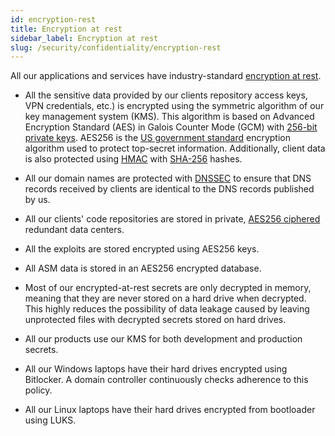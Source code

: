 ```yaml
---
id: encryption-rest
title: Encryption at rest
sidebar_label: Encryption at rest
slug: /security/confidentiality/encryption-rest
---
```


All our applications and services
have industry-standard
[encryption at rest](https://fluidattacks.com/products/rules/list/224/).

- All the sensitive data
provided by our clients 
repository access keys, VPN credentials, etc.)
is encrypted using the symmetric algorithm
of our key management system (KMS).
This algorithm is based on
Advanced Encryption Standard (AES)
in Galois Counter Mode (GCM) with
[256-bit](https://fluidattacks.com/products/rules/list/150/)
[private keys](https://fluidattacks.com/products/rules/list/145/).
AES256 is the
[US government standard](https://nvlpubs.nist.gov/nistpubs/FIPS/NIST.FIPS.197.pdf)
encryption algorithm used to protect top-secret information.
Additionally,
client data is also protected using
[HMAC](https://en.wikipedia.org/wiki/HMAC)
with [SHA-256](https://en.wikipedia.org/wiki/SHA-2) hashes.

- All our domain names are protected with
[DNSSEC](https://www.icann.org/resources/pages/dnssec-what-is-it-why-important-2019-03-05-en)
to ensure that DNS records
received by clients are identical
to the DNS records published by us.

- All our clients' code repositories
are stored in private,
[AES256 ciphered](https://fluidattacks.com/products/rules/list/185/)
redundant data centers.

- All the exploits are stored encrypted
using AES256 keys.

- All ASM data is stored
in an AES256 encrypted database.

- Most of our encrypted-at-rest secrets
are only decrypted in memory,
meaning that they are never stored
on a hard drive when decrypted.
This highly reduces the possibility
of data leakage caused
by leaving unprotected files
with decrypted secrets
stored on hard drives.

- All our products use our KMS
for both development and production secrets.

- All our Windows laptops
have their hard drives encrypted
using Bitlocker.
A domain controller continuously checks
adherence to this policy.

- All our Linux laptops
have their hard drives encrypted
from bootloader using LUKS.

